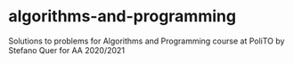 # algorithms-and-programming
Solutions to problems for Algorithms and Programming course at PoliTO by Stefano Quer for AA 2020/2021
